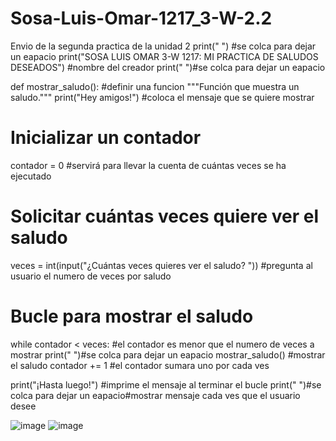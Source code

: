 # Sosa-Luis-Omar-1217_3-W-2.2
Envio de la segunda practica de la unidad 2
print(" ") #se colca para dejar un eapacio
print("SOSA LUIS OMAR 3-W 1217: MI PRACTICA DE SALUDOS DESEADOS") #nombre del creador
print(" ")#se colca para dejar un eapacio

def mostrar_saludo(): #definir una funcion
    """Función que muestra un saludo."""
    print("Hey amigos!") #coloca el mensaje que se quiere mostrar

# Inicializar un contador
contador = 0 #servirá para llevar la cuenta de cuántas veces se ha ejecutado

# Solicitar cuántas veces quiere ver el saludo
veces = int(input("¿Cuántas veces quieres ver el saludo? ")) #pregunta al usuario el numero de veces por saludo

# Bucle para mostrar el saludo
while contador < veces: #el contador es menor que el numero de veces a mostrar
    print(" ")#se colca para dejar un eapacio
    mostrar_saludo() #mostrar el saludo
    contador += 1 #el contador sumara uno por cada ves 

print("¡Hasta luego!") #imprime el mensaje al terminar el bucle
print(" ")#se colca para dejar un eapacio#mostrar mensaje cada ves que el usuario desee

![image](https://github.com/user-attachments/assets/509e3297-31b4-4b93-abd1-32e4288b85bc)
![image](https://github.com/user-attachments/assets/b3613909-cc72-4ffc-a4e1-22e0dd4614cb)

